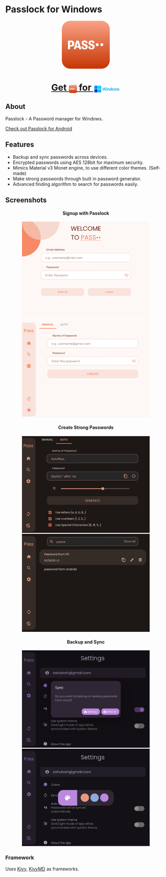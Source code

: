 # Passlock for Windows
<p align = "center">
    <img src = "screenshots/pass.png" height = 150>
</p>

<a href = "https://github.com/AM-ash-OR-AM-I/PasslockDesktop/releases/download/0.2/Passlock.msi"><h1 align="center">
    Get <img src = "screenshots/pass.png" height = 25 valign = "bottom"> for <img src = "screenshots/windows_logo.png" height = 25 valign = "bottom">
    </h1> 
</a>

## About
Passlock - A Password manager for Windows.
<p>
    <a href="https://github.com/AM-ash-OR-AM-I/Passlock">
        Check out Passlock for Android
    </a>
</p>

## Features
* Backup and sync passwords across devices.
* Encrypted passwords using AES 128bit for maximum security.
* Mimics Material v3 Monet engine, to use different color themes. (Self-made)
* Make strong passwords through built in password generator.
* Advanced finding algorithm to search for passwords easily.

## Screenshots
<h4 align = "center"> Signup with Passlock </h4>
<p align="center">
    <img src = "./screenshots/WelcomeScreen.png" width = 400>
    <img src = "./screenshots/Manual.png" width = 400>
</p>

<h4 align = "center"> Create Strong Passwords </h4>
<p align="center">
    <img src = "./screenshots/DarkMode.png" width = 400>
    <img src = "./screenshots/FindScreen.png" width = 400>
</p>

<h4 align = "center"> Backup and Sync </h4>
<p align="center">
    <img src = "./screenshots/sync.png" width=400>
    <img src = "./screenshots/colors.png" width=400>
</p>


### Framework
Uses <a href="https://github.com/kivy/kivy">Kivy,</a>
<a href="https://github.com/kivymd/KivyMD">KivyMD</a> as frameworks.